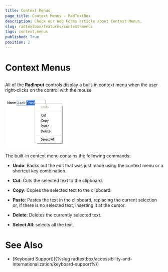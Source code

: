 ```yaml
---
title: Context Menus
page_title: Context Menus - RadTextBox
description: Check our Web Forms article about Context Menus.
slug: radtextbox/features/context-menus
tags: context,menus
published: True
position: 2
---
```


# Context Menus



## 

All of the **RadInput** controls display a built-in context menu when the user right-clicks on the control with the mouse.

![Context Menu](images/ContextMenu.png)

The built-in context menu contains the following commands:

* **Undo**: Backs out the edit that was just made using the context menu or a shortcut key combination.

* **Cut**: Cuts the selected text to the clipboard.

* **Copy**: Copies the selected text to the clipboard.

* **Paste**: Pastes the text in the clipboard, replacing the current selection or, if there is no selected text, inserting it at the cursor.

* **Delete**: Deletes the currently selected text.

* **Select All**: selects all the text.

# See Also

 * [Keyboard Support]({%slug radtextbox/accessibility-and-internationalization/keyboard-support%})
